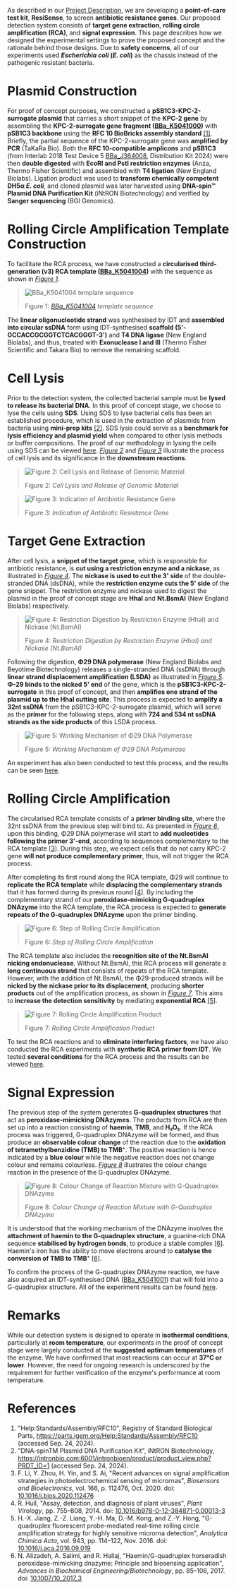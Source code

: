 As described in our [Project Description](/description), we are developing a **point-of-care test kit**, **ResiSense**, to screen **antibiotic resistance genes**. Our proposed detection system consists of **target gene extraction**, **rolling circle amplification (RCA)**, and **signal expression**. This page describes how we designed the experimental settings to prove the proposed concept and the rationale behind those designs. Due to **safety concerns**, all of our experiments used ***Escherichia coli* (*E. coli*)** as the chassis instead of the pathogenic resistant bacteria.  

# Plasmid Construction

For proof of concept purposes, we constructed a **pSB1C3-KPC-2-surrogate plasmid** that carries a short snippet of the **KPC-2 gene** by assembling the **KPC-2-surrogate gene fragment ([BBa_K5041000](https://parts.igem.org/Part:BBa_K5041000))** with **pSB1C3 backbone** using the **RFC 10 BioBricks assembly standard** [[1]](#reference-1). Briefly, the partial sequence of the KPC-2-surrogate gene was **amplified by PCR** (TaKaRa Bio). Both the **RFC 10-compatible amplicons** and **pSB1C3** (from Interlab 2018 Test Device 5 [BBa_J364008](https://parts.igem.org/Part:BBa_J364008), Distribution Kit 2024) were then **double digested** with **EcoRI and PstI restriction enzymes** (Anza, Thermo Fisher Scientific) and assembled with **T4 ligation** (New England Biolabs). Ligation product was used to **transform chemically competent DH5α *E. coli***, and cloned plasmid was later harvested using **DNA-spin™ Plasmid DNA Purification Kit** (iNtRON Biotechnology) and verified by **Sanger sequencing** (BGI Genomics).  

# Rolling Circle Amplification Template Construction

To facilitate the RCA process, we have constructed a **circularised third-generation (v3) RCA template ([BBa_K5041004](https://parts.igem.org/Part:BBa_K5041004))** with the sequence as shown in *[Figure 1](#figure-1)*.  

<blockquote id="figure-1">

![[BBa_K5041004](https://parts.igem.org/Part:BBa_K5041004) template sequence](/assets/proof-of-concept-diagrams/template-sequence.png)  

Figure 1: *[BBa_K5041004](https://parts.igem.org/Part:BBa_K5041004) template sequence*  

</blockquote>

The **linear oligonucleotide strand** was synthesised by IDT and **assembled into circular ssDNA** form using IDT-synthesised **scaffold (5'-GCCACCGCGGTCTCACGGGT-3')** and **T4 DNA ligase** (New England Biolabs), and thus, treated with **Exonuclease I and III** (Thermo Fisher Scientific and Takara Bio) to remove the remaining scaffold.  

# Cell Lysis

Prior to the detection system, the collected bacterial sample must be **lysed to release its bacterial DNA**. In this proof of concept stage, we choose to lyse the cells using **SDS**. Using SDS to lyse bacterial cells has been an established procedure, which is used in the extraction of plasmids from bacteria using **mini-prep kits** [[2]](#reference-2). SDS lysis could serve as a **benchmark for lysis efficiency and plasmid yield** when compared to other lysis methods or buffer compositions. The proof of our methodology in lysing the cells using SDS can be viewed [here](/results#cell-lysis-sds-treatment). *[Figure 2](#figure-3)* and *[Figure 3](#figure-3)* illustrate the process of cell lysis and its significance in the **downstream reactions**.  

<blockquote id="figure-2">

![Figure 2: Cell Lysis and Release of Genomic Material](/assets/proof-of-concept-diagrams/lysis.png)  

Figure 2: *Cell Lysis and Release of Genomic Material*  

</blockquote>

<blockquote id="figure-3">

![Figure 3: Indication of Antibiotic Resistance Gene](/assets/proof-of-concept-diagrams/lysis-indication.png)  

Figure 3: *Indication of Antibiotic Resistance Gene*  

</blockquote>

# Target Gene Extraction

After cell lysis, a **snippet of the target gene**, which is responsible for antibiotic resistance, is **cut using a restriction enzyme and a nickase**, as illustrated in *[Figure 4](#figure-4)*. The **nickase is used to cut the 3' side** of the double-stranded DNA (dsDNA), while the **restriction enzyme cuts the 5' side** of the gene snippet. The restriction enzyme and nickase used to digest the plasmid in the proof of concept stage are **HhaI** and **Nt.BsmAI** (New England Biolabs) respectively.  

<blockquote id="figure-4">

![Figure 4: Restriction Digestion by Restriction Enzyme (HhaI) and Nickase (Nt.BsmAI)](/assets/proof-of-concept-diagrams/restriction-digestion.png)  

Figure 4: *Restriction Digestion by Restriction Enzyme (HhaI) and Nickase (Nt.BsmAI)*  

</blockquote>

Following the digestion, **Φ29 DNA polymerase** (New England Biolabs and Beyotime Biotechnology) releases a single-stranded DNA (ssDNA) through **linear strand displacement amplification (LSDA)** as illustrated in *[Figure 5](#figure-5)*. **Φ-29 binds to the nicked 5' end** of the gene, which is the **pSB1C3-KPC-2-surrogate** in this proof of concept, and then **amplifies one strand of the plasmid up to the HhaI cutting site**. This process is expected to **amplify a 32nt ssDNA** from the pSB1C3-KPC-2-surrogate plasmid, which will serve as the **primer** for the following steps, along with **724 and 534 nt ssDNA strands as the side products** of this LSDA process.  

<blockquote id="figure-5">

![Figure 5: Working Mechanism of Φ29 DNA Polymerase](/assets/proof-of-concept-diagrams/phi29.png)  

Figure 5: *Working Mechanism of Φ29 DNA Polymerase*  

</blockquote>

An experiment has also been conducted to test this process, and the results can be seen [here](/results#target-gene-extraction-nt-bsmai-hhai-lsda).  

# Rolling Circle Amplification

The circularised RCA template consists of a **primer binding site**, where the 32nt ssDNA from the previous step will bind to. As presented in *[Figure 6](#figure-6)*, upon this binding, Φ29 DNA polymerase will start to **add nucleotides following the primer 3'-end**, according to sequences complementary to the RCA template [[3]](#reference-3). During this step, we expect cells that do not carry KPC-2 gene **will not produce complementary primer**, thus, will not trigger the RCA process.  

After completing its first round along the RCA template, Φ29 will continue to **replicate the RCA template** while **displacing the complementary strands** that it has formed during its previous round [[4]](#reference-4). By including the complementary strand of our **peroxidase-mimicking G-quadruplex DNAzyme** into the RCA template, the RCA process is expected to **generate repeats of the G-quadruplex DNAzyme** upon the primer binding.  

<blockquote id="figure-6">

![Figure 6: Step of Rolling Circle Amplification](/assets/proof-of-concept-diagrams/rca.png)  

Figure 6: *Step of Rolling Circle Amplification*  

</blockquote>

The RCA template also includes the **recognition site of the Nt.BsmAI nicking endonuclease**. Without Nt.BsmAI, this RCA process will generate a **long continuous strand** that consists of repeats of the RCA template. However, with the addition of Nt.BsmAI, the Φ29-produced strands will be **nicked by the nickase prior to its displacement**, producing **shorter products** out of the amplification process, as shown in *[Figure 7](#figure-7)*. This aims to **increase the detection sensitivity** by mediating **exponential RCA** [[5]](#reference-5).  

<blockquote id="figure-7">

![Figure 7: Rolling Circle Amplification Product](/assets/proof-of-concept-diagrams/rca-product.png)  

Figure 7: *Rolling Circle Amplification Product*  

</blockquote>

To test the RCA reactions and to **eliminate interfering factors**, we have also conducted the RCA experiments with **synthetic RCA primer from IDT**. We tested **several conditions** for the RCA process and the results can be viewed [here](/results#rolling-circle-amplification).  

# Signal Expression

The previous step of the system generates **G-quadruplex structures** that act as **peroxidase-mimicking DNAzymes**. The products from RCA are then set up into a reaction consisting of **haemin**, **TMB**, and **H₂O₂**. If the RCA process was triggered, G-quadruplex DNAzyme will be formed, and thus produce an **observable colour change** of the reaction due to the **oxidation of tetramethylbenzidine (TMB) to TMB⁺**. The positive reaction is hence indicated by a **blue colour** while the negative reaction does not change colour and remains colourless. *[Figure 8](#figure-8)* illustrates the colour change reaction in the presence of the G-quadruplex DNAzyme.  

<blockquote id="figure-8">

![Figure 8: Colour Change of Reaction Mixture with G-Quadruplex DNAzyme](/assets/proof-of-concept-diagrams/signal-expression.png)  

Figure 8: *Colour Change of Reaction Mixture with G-Quadruplex DNAzyme*  

</blockquote>

It is understood that the working mechanism of the DNAzyme involves the **attachment of haemin to the G-quadruplex structure**, a guanine-rich DNA sequence **stabilised by hydrogen bonds**, to produce a stable complex [[6]](#reference-6). Haemin's iron has the ability to move electrons around to **catalyse the conversion of TMB to TMB⁺** [[6]](#reference-6).  

To confirm the process of the G-quadruplex DNAzyme reaction, we have also acquired an IDT-synthesised DNA ([BBa_K5041001](https://parts.igem.org/Part:BBa_K5041001)) that will fold into a G-quadruplex structure. All of the experiment results can be found [here](/results.signal-expression-g-quadruplex-dnazyme-assay).  

# Remarks

While our detection system is designed to operate in **isothermal conditions**, particularly at **room temperature**, our experiments in the proof of concept stage were largely conducted at the **suggested optimum temperatures** of the enzyme. We have confirmed that most reactions can occur at **37°C or lower**. However, the need for ongoing research is underscored by the requirement for further verification of the enzyme's performance at room temperature.  

# References

1. "Help:Standards/Assembly/RFC10", Registry of Standard Biological Parts, https://parts.igem.org/Help:Standards/Assembly/RFC10 (accessed Sep. 24, 2024).
2. "DNA-spinTM Plasmid DNA Purification Kit", iNtRON Biotechnology, https://intronbio.com:6001/intronbioen/product/product_view.php?PRDT_ID=1 (accessed Sep. 24, 2024).
3. F. Li, Y. Zhou, H. Yin, and S. Ai, "Recent advances on signal amplification strategies in photoelectrochemical sensing of micrornas", *Biosensors and Bioelectronics*, vol. 166, p. 112476, Oct. 2020. doi: [10.1016/j.bios.2020.112476](https://doi.org/10.1016/j.bios.2020.112476)
4. R. Hull, "Assay, detection, and diagnosis of plant viruses", *Plant Virology*, pp. 755–808, 2014. doi: [10.1016/b978-0-12-384871-0.00013-3](https://doi.org/10.1016/b978-0-12-384871-0.00013-3)
5. H.-X. Jiang, Z.-Z. Liang, Y.-H. Ma, D.-M. Kong, and Z.-Y. Hong, "G-quadruplex fluorescent probe-mediated real-time rolling circle amplification strategy for highly sensitive microrna detection", *Analytica Chimica Acta*, vol. 943, pp. 114–122, Nov. 2016. doi: [10.1016/j.aca.2016.09.019](https://doi.org/10.1016/j.aca.2016.09.019)
6. N. Alizadeh, A. Salimi, and R. Hallaj, "Haemin/G-quadruplex horseradish peroxidase-mimicking dnazyme: Principle and biosensing application", *Advances in Biochemical Engineering/Biotechnology*, pp. 85–106, 2017. doi: [10.1007/10_2017_3](https://doi.org/10.1007/10_2017_3)